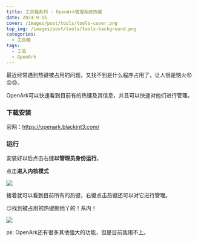 ```yaml
---
title: 工具箱系列 - OpenArk管理系统热键
date: 2024-9-15
cover: /images/post/tools/tools-cover.png
top_img: /images/post/tools/tools-background.png
categories: 
  - 工具箱
tags: 
  - 工具
  - OpenArk
---
```


最近经常遇到热键被占用的问题，又找不到是什么程序占用了，让人很是恼火😡😡😡。

OpenArk可以快速看到目前有的热键及其信息，并且可以快速对他们进行管理。

### 下载安装
官网：https://openark.blackint3.com/

### 运行
安装好以后点击右键**以管理员身份运行**。

点击**进入内核模式**

![](/images/post/tools/Snipaste_2024-09-15_23-53-22.png)

接着就可以看到目前所有的热键，右键点击热键还可以对它进行管理。

😏找到被占用的热键删他丫的！系内！

![](/images/post/tools/7b770f9725d02cb2a9780ff5aa9ca317.png)

ps: OpenArk还有很多其他强大的功能，但是目前我用不上。
